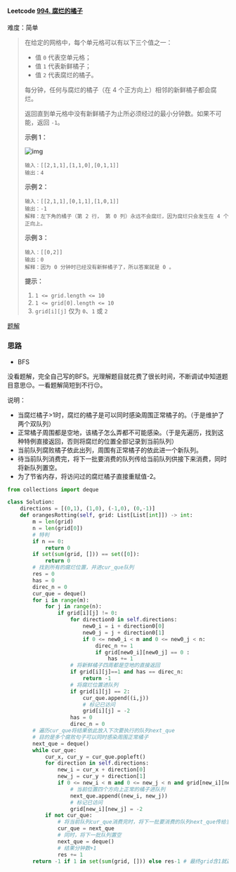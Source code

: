 #### Leetcode [994. 腐烂的橘子](https://leetcode-cn.com/problems/rotting-oranges/)

难度：简单

> 在给定的网格中，每个单元格可以有以下三个值之一：
>
> - 值 `0` 代表空单元格；
> - 值 `1` 代表新鲜橘子；
> - 值 `2` 代表腐烂的橘子。
>
> 每分钟，任何与腐烂的橘子（在 4 个正方向上）相邻的新鲜橘子都会腐烂。
>
> 返回直到单元格中没有新鲜橘子为止所必须经过的最小分钟数。如果不可能，返回 `-1`。
>
>  
>
> **示例 1：**
>
> **![img](https://assets.leetcode-cn.com/aliyun-lc-upload/uploads/2019/02/16/oranges.png)**
>
> ```
> 输入：[[2,1,1],[1,1,0],[0,1,1]]
> 输出：4
>
> ```
>
> **示例 2：**
>
> ```
> 输入：[[2,1,1],[0,1,1],[1,0,1]]
> 输出：-1
> 解释：左下角的橘子（第 2 行， 第 0 列）永远不会腐烂，因为腐烂只会发生在 4 个正向上。
>
> ```
>
> **示例 3：**
>
> ```
> 输入：[[0,2]]
> 输出：0
> 解释：因为 0 分钟时已经没有新鲜橘子了，所以答案就是 0 。
>
> ```
>
>  
>
> **提示：**
>
> 1. `1 <= grid.length <= 10`
> 2. `1 <= grid[0].length <= 10`
> 3. `grid[i][j]` 仅为 `0`、`1` 或 `2`

[题解](https://leetcode-cn.com/problems/rotting-oranges/solution/fu-lan-de-ju-zi-by-leetcode-solution/)

### 思路

- BFS

没看题解，完全自己写的BFS。光理解题目就花费了很长时间，不断调试中知道题目意思😔。一看题解简短到不行😔。

说明：

- 当腐烂橘子>1时，腐烂的橘子是可以同时感染周围正常橘子的。（于是维护了两个双队列）
- 正常橘子周围都是空地，该橘子怎么弄都不可能感染。（于是先遍历，找到这种特例直接返回，否则将腐烂的位置全部记录到当前队列）
- 当前队列腐败橘子依此出列，周围有正常橘子的依此进一个新队列。
- 待当前队列消费完，将下一批要消费的队列传给当前队列供接下来消费，同时将新队列置空。
- 为了节省内存，将访问过的腐烂橘子直接重赋值-2。

```python
from collections import deque

class Solution:
    directions = [(0,1), (1,0), (-1,0), (0,-1)]
    def orangesRotting(self, grid: List[List[int]]) -> int:
        m = len(grid)
        n = len(grid[0])
        # 特判
        if n == 0:
            return 0
        if set(sum(grid, [])) == set([0]):
            return 0
        # 找到所有的腐烂位置，并进cur_que队列
        res = 0
        has = 0
        direc_n = 0
        cur_que = deque()
        for i in range(m):
            for j in range(n):
                if grid[i][j] != 0:
                    for direction0 in self.directions:
                        new0_i = i + direction0[0]
                        new0_j = j + direction0[1]
                        if 0 <= new0_i < m and 0 <= new0_j < n:
                            direc_n += 1
                            if grid[new0_i][new0_j] == 0 :
                                has += 1
                    # 将新鲜橘子四周都是空地的直接返回
                    if grid[i][j]==1 and has == direc_n:
                        return -1 
                    # 将腐烂位置进队列
                    if grid[i][j] == 2:
                        cur_que.append((i,j))
                        # 标记已访问
                        grid[i][j] = -2
                    has = 0
                    direc_n = 0
        # 遍历cur_que将结果依此放入下次要执行的队列next_que
        # 目的是多个腐败句子可以同时感染周围正常橘子
        next_que = deque()
        while cur_que:
            cur_x, cur_y = cur_que.popleft()
            for direction in self.directions:
                new_i = cur_x + direction[0]
                new_j = cur_y + direction[1]
                if 0 <= new_i < m and 0 <= new_j < n and grid[new_i][new_j] == 1: 
                    # 当前位置四个方向上正常的橘子进队列
                    next_que.append((new_i, new_j))
                    # 标记已访问
                    grid[new_i][new_j] = -2
            if not cur_que:
                # 将当前队列cur_que消费完时，将下一批要消费的队列next_que传给当前队列
                cur_que = next_que
                # 同时，将下一批队列置空
                next_que = deque()
                # 结果分钟数+1
                res += 1
        return -1 if 1 in set(sum(grid, [])) else res-1 # 最终grid含1就返回-1，否则返回结果
```

